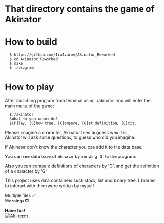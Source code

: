 # That directory contains the game of Akinator

# How to build

```terminal
  $ https://github.com/IraIvanov/Akinator_Reworked  
  $ cd Akinator_Reworked 
  $ make    
  $ ./program     
  ```
  # How to play
  
   After launching program from terminal using ./akinator you will enter the main menu of the game:
   
   
```terminal
  $./akinator 
  $What do you wanna do?
  $[P]lay, [S]how tree, [C]ompare, [G]et definition, [E]xit.    
  ```
  
  Please, imagine a character, Akinator tries to guess who it is.       
  Akinator will ask some questions, to guess who did you imagine.
  
  If Akinator don't know the character you can add it to the data base. 
  
  You can see data base of akinator by sending 'S' to the program.
  
 Also you can compare definitions of characters by 'C', and get the definition of a character by 'G'. 
  
  
  This project uses data containers such stack, list and binary tree. Libraries to interact with them were written by myself.
     

Multiple files :white_check_mark:         
Warnings :negative_squared_cross_mark:      

**Have fun!**     
![Alt-текст](https://static.wikia.nocookie.net/equestriagirls/images/a/a1/Dash_and_Fluttershy_sing_next_to_Sunset_EG2.png/revision/latest/scale-to-width-down/1280?cb=20151115025754)
